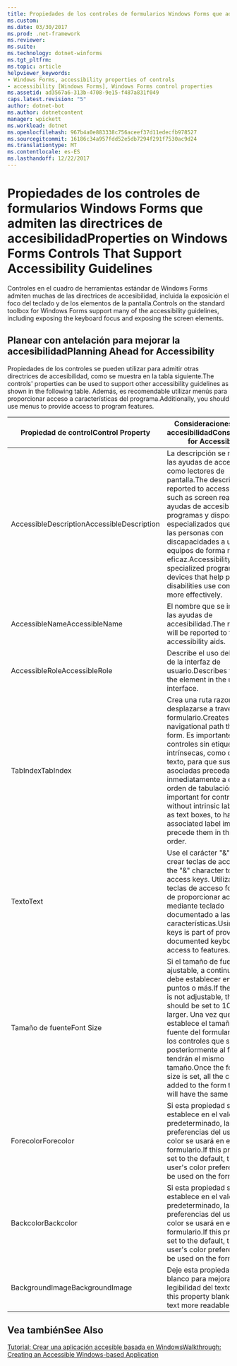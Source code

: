 ```yaml
---
title: Propiedades de los controles de formularios Windows Forms que admiten las directrices de accesibilidad
ms.custom: 
ms.date: 03/30/2017
ms.prod: .net-framework
ms.reviewer: 
ms.suite: 
ms.technology: dotnet-winforms
ms.tgt_pltfrm: 
ms.topic: article
helpviewer_keywords:
- Windows Forms, accessibility properties of controls
- accessibility [Windows Forms], Windows Forms control properties
ms.assetid: ad3567a6-313b-4708-9e15-f487a831f049
caps.latest.revision: "5"
author: dotnet-bot
ms.author: dotnetcontent
manager: wpickett
ms.workload: dotnet
ms.openlocfilehash: 967b4a0e883338c756aceef37d11edecfb978527
ms.sourcegitcommit: 16186c34a957fdd52e5db7294f291f7530ac9d24
ms.translationtype: MT
ms.contentlocale: es-ES
ms.lasthandoff: 12/22/2017
---
```

# <a name="properties-on-windows-forms-controls-that-support-accessibility-guidelines"></a><span data-ttu-id="2490b-102">Propiedades de los controles de formularios Windows Forms que admiten las directrices de accesibilidad</span><span class="sxs-lookup"><span data-stu-id="2490b-102">Properties on Windows Forms Controls That Support Accessibility Guidelines</span></span>
<span data-ttu-id="2490b-103">Controles en el cuadro de herramientas estándar de Windows Forms admiten muchas de las directrices de accesibilidad, incluida la exposición el foco del teclado y de los elementos de la pantalla.</span><span class="sxs-lookup"><span data-stu-id="2490b-103">Controls on the standard toolbox for Windows Forms support many of the accessibility guidelines, including exposing the keyboard focus and exposing the screen elements.</span></span>  
  
## <a name="planning-ahead-for-accessibility"></a><span data-ttu-id="2490b-104">Planear con antelación para mejorar la accesibilidad</span><span class="sxs-lookup"><span data-stu-id="2490b-104">Planning Ahead for Accessibility</span></span>  
 <span data-ttu-id="2490b-105">Propiedades de los controles se pueden utilizar para admitir otras directrices de accesibilidad, como se muestra en la tabla siguiente.</span><span class="sxs-lookup"><span data-stu-id="2490b-105">The controls' properties can be used to support other accessibility guidelines as shown in the following table.</span></span> <span data-ttu-id="2490b-106">Además, es recomendable utilizar menús para proporcionar acceso a características del programa.</span><span class="sxs-lookup"><span data-stu-id="2490b-106">Additionally, you should use menus to provide access to program features.</span></span>  
  
|<span data-ttu-id="2490b-107">Propiedad de control</span><span class="sxs-lookup"><span data-stu-id="2490b-107">Control Property</span></span>|<span data-ttu-id="2490b-108">Consideraciones para la accesibilidad</span><span class="sxs-lookup"><span data-stu-id="2490b-108">Considerations for Accessibility</span></span>|  
|----------------------|--------------------------------------|  
|<span data-ttu-id="2490b-109">AccessibleDescription</span><span class="sxs-lookup"><span data-stu-id="2490b-109">AccessibleDescription</span></span>|<span data-ttu-id="2490b-110">La descripción se notifica a las ayudas de accesibilidad como lectores de pantalla.</span><span class="sxs-lookup"><span data-stu-id="2490b-110">The description is reported to accessibility aids such as screen readers.</span></span> <span data-ttu-id="2490b-111">Las ayudas de accesibilidad son programas y dispositivos especializados que ayudan a las personas con discapacidades a usar los equipos de forma más eficaz.</span><span class="sxs-lookup"><span data-stu-id="2490b-111">Accessibility aids are specialized programs and devices that help people with disabilities use computers more effectively.</span></span>|  
|<span data-ttu-id="2490b-112">AccessibleName</span><span class="sxs-lookup"><span data-stu-id="2490b-112">AccessibleName</span></span>|<span data-ttu-id="2490b-113">El nombre que se informará a las ayudas de accesibilidad.</span><span class="sxs-lookup"><span data-stu-id="2490b-113">The name that will be reported to the accessibility aids.</span></span>|  
|<span data-ttu-id="2490b-114">AccessibleRole</span><span class="sxs-lookup"><span data-stu-id="2490b-114">AccessibleRole</span></span>|<span data-ttu-id="2490b-115">Describe el uso del elemento de la interfaz de usuario.</span><span class="sxs-lookup"><span data-stu-id="2490b-115">Describes the use of the element in the user interface.</span></span>|  
|<span data-ttu-id="2490b-116">TabIndex</span><span class="sxs-lookup"><span data-stu-id="2490b-116">TabIndex</span></span>|<span data-ttu-id="2490b-117">Crea una ruta razonable para desplazarse a través del formulario.</span><span class="sxs-lookup"><span data-stu-id="2490b-117">Creates a sensible navigational path through the form.</span></span> <span data-ttu-id="2490b-118">Es importante para los controles sin etiquetas intrínsecas, como cuadros de texto, para que sus etiquetas asociadas precedan inmediatamente a ellos en el orden de tabulación.</span><span class="sxs-lookup"><span data-stu-id="2490b-118">It is important for controls without intrinsic labels, such as text boxes, to have their associated label immediately precede them in the tab order.</span></span>|  
|<span data-ttu-id="2490b-119">Texto</span><span class="sxs-lookup"><span data-stu-id="2490b-119">Text</span></span>|<span data-ttu-id="2490b-120">Use el carácter "&" para crear teclas de acceso.</span><span class="sxs-lookup"><span data-stu-id="2490b-120">Use the "&" character to create access keys.</span></span> <span data-ttu-id="2490b-121">Utilizando las teclas de acceso forma parte de proporcionar acceso mediante teclado documentado a las características.</span><span class="sxs-lookup"><span data-stu-id="2490b-121">Using access keys is part of providing documented keyboard access to features.</span></span>|  
|<span data-ttu-id="2490b-122">Tamaño de fuente</span><span class="sxs-lookup"><span data-stu-id="2490b-122">Font Size</span></span>|<span data-ttu-id="2490b-123">Si el tamaño de fuente no es ajustable, a continuación, se debe establecer en 10 puntos o más.</span><span class="sxs-lookup"><span data-stu-id="2490b-123">If the font size is not adjustable, then it should be set to 10 points or larger.</span></span> <span data-ttu-id="2490b-124">Una vez que se establece el tamaño de fuente del formulario, todos los controles que se agregan posteriormente al formulario tendrán el mismo tamaño.</span><span class="sxs-lookup"><span data-stu-id="2490b-124">Once the form's font size is set, all the controls added to the form thereafter will have the same size.</span></span>|  
|<span data-ttu-id="2490b-125">Forecolor</span><span class="sxs-lookup"><span data-stu-id="2490b-125">Forecolor</span></span>|<span data-ttu-id="2490b-126">Si esta propiedad se establece en el valor predeterminado, las preferencias del usuario color se usará en el formulario.</span><span class="sxs-lookup"><span data-stu-id="2490b-126">If this property is set to the default, then the user's color preferences will be used on the form.</span></span>|  
|<span data-ttu-id="2490b-127">Backcolor</span><span class="sxs-lookup"><span data-stu-id="2490b-127">Backcolor</span></span>|<span data-ttu-id="2490b-128">Si esta propiedad se establece en el valor predeterminado, las preferencias del usuario color se usará en el formulario.</span><span class="sxs-lookup"><span data-stu-id="2490b-128">If this property is set to the default, then the user's color preferences will be used on the form.</span></span>|  
|<span data-ttu-id="2490b-129">BackgroundImage</span><span class="sxs-lookup"><span data-stu-id="2490b-129">BackgroundImage</span></span>|<span data-ttu-id="2490b-130">Deje esta propiedad en blanco para mejorar la legibilidad del texto.</span><span class="sxs-lookup"><span data-stu-id="2490b-130">Leave this property blank to make text more readable.</span></span>|  
  
## <a name="see-also"></a><span data-ttu-id="2490b-131">Vea también</span><span class="sxs-lookup"><span data-stu-id="2490b-131">See Also</span></span>  
 [<span data-ttu-id="2490b-132">Tutorial: Crear una aplicación accesible basada en Windows</span><span class="sxs-lookup"><span data-stu-id="2490b-132">Walkthrough: Creating an Accessible Windows-based Application</span></span>](../../../../docs/framework/winforms/advanced/walkthrough-creating-an-accessible-windows-based-application.md)
